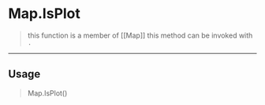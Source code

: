 # Map.IsPlot
> this function is a member of [[Map]]
> this method can be invoked with `.`
-----
## Usage
> Map.IsPlot()
